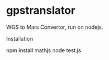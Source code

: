 # gpstranslator

WGS to Mars Convertor, run on nodejs.

Installation

npm install mathjs
node test.js

